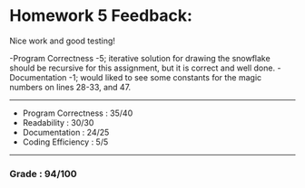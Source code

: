 # Homework 5 Feedback:

Nice work and good testing!

-Program Correctness -5; iterative solution for drawing the snowflake should be recursive for this assignment, but it is correct and well done.
-Documentation -1; would liked to see some constants for the magic numbers on lines 28-33, and 47.

---
- Program Correctness : 35/40
- Readability : 30/30
- Documentation : 24/25
- Coding Efficiency : 5/5

---
### Grade : 94/100
